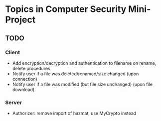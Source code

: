 # Topics in Computer Security Mini-Project #

## TODO ##
### Client ###
* Add encryption/decryption and authentication to filename on rename, delete procedures
* Notify user if a file was deleted/renamed/size changed (upon connection)
* Notify user if a file was modified (but file size unchanged) (upon file download)

### Server ###
* Authorizer: remove import of hazmat, use MyCrypto instead
